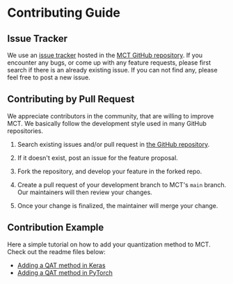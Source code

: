 # Contributing Guide

## Issue Tracker

We use an [issue tracker](https://github.com/sony/model_optimization/issues) hosted in the [MCT GitHub repository](https://github.com/sony/model_optimization).
If you encounter any bugs, or come up with any feature requests, please first search if there is an already existing issue. If you can not find any, please feel free to post a new issue.


## Contributing by Pull Request


We appreciate contributors in the community, that are willing to improve MCT.
We basically follow the development style used in many GitHub repositories.

1. Search existing issues and/or pull request in
   [the GitHub repository](https://github.com/sony/model_optimization).

2. If it doesn't exist, post an issue for the feature proposal.

3. Fork the repository, and develop your feature in the forked repo.

4. Create a pull request of your development branch to MCT's `main` branch.
   Our maintainers will then review your changes.

5. Once your change is finalized, the maintainer will merge your change.


## Contribution Example

Here a simple tutorial on how to add your quantization method to MCT.
Check out the readme files below:

- [Adding a QAT method in Keras](./model_compression_toolkit/qat/keras/quantizer)
- [Adding a QAT method in PyTorch](./model_compression_toolkit/qat/pytorch/quantizer)
